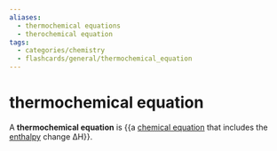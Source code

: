 ```yaml
---
aliases:
  - thermochemical equations
  - therochemical equation
tags:
  - categories/chemistry
  - flashcards/general/thermochemical_equation
---
```


# thermochemical equation

A __thermochemical equation__ is {{a [chemical equation](chemical%20equation.md) that includes the [enthalpy](enthalpy.md) change ΔH}}. <!--SR:!2024-01-09,212,310-->
